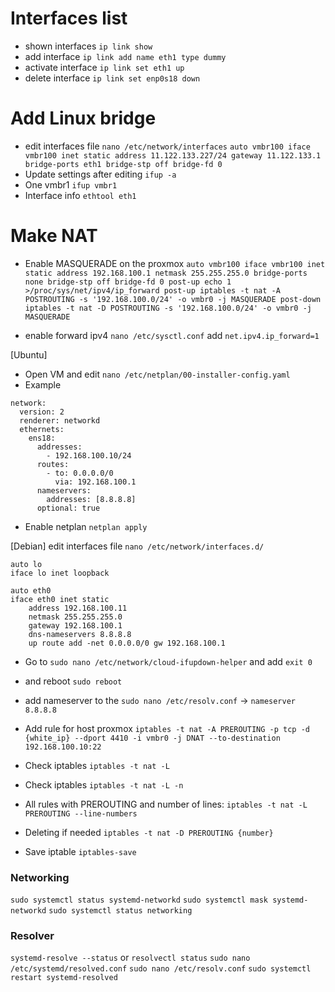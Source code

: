 
# Interfaces list

* shown interfaces `ip link show`
* add interface `ip link add name eth1 type dummy`
* activate interface `ip link set eth1 up`
* delete interface `ip link set enp0s18 down`

# Add Linux bridge

* edit interfaces file `nano /etc/network/interfaces`
`auto vmbr100
iface vmbr100 inet static
        address 11.122.133.227/24
        gateway 11.122.133.1
        bridge-ports eth1
        bridge-stp off
        bridge-fd 0`
* Update settings after editing `ifup -a`
* One vmbr1 `ifup vmbr1`
* Interface info `ethtool eth1`



# Make NAT

* Enable MASQUERADE on the proxmox
`auto vmbr100
iface vmbr100 inet static
        address 192.168.100.1
        netmask 255.255.255.0
        bridge-ports none
        bridge-stp off
        bridge-fd 0
        post-up echo 1 >/proc/sys/net/ipv4/ip_forward
        post-up iptables -t nat -A POSTROUTING -s '192.168.100.0/24' -o vmbr0 -j MASQUERADE
        post-down iptables -t nat -D POSTROUTING -s '192.168.100.0/24' -o vmbr0 -j MASQUERADE`

* enable forward ipv4 `nano /etc/sysctl.conf` add `net.ipv4.ip_forward=1`

[Ubuntu]
* Open VM and edit `nano /etc/netplan/00-installer-config.yaml`
* Example 
```
network:
  version: 2
  renderer: networkd
  ethernets:
    ens18:
      addresses:
        - 192.168.100.10/24
      routes:
        - to: 0.0.0.0/0
          via: 192.168.100.1
      nameservers:
        addresses: [8.8.8.8]
      optional: true
```
* Enable netplan `netplan apply`

[Debian]
edit interfaces file `nano /etc/network/interfaces.d/`
```
auto lo
iface lo inet loopback

auto eth0
iface eth0 inet static
    address 192.168.100.11
    netmask 255.255.255.0
    gateway 192.168.100.1
    dns-nameservers 8.8.8.8
    up route add -net 0.0.0.0/0 gw 192.168.100.1
```
* Go to `sudo nano /etc/network/cloud-ifupdown-helper` and add `exit 0`
* and reboot `sudo reboot`
* add nameserver to the `sudo nano /etc/resolv.conf`  -> `nameserver 8.8.8.8`


* Add rule for host proxmox
`iptables -t nat -A PREROUTING -p tcp -d {white_ip} --dport 4410 -i vmbr0 -j DNAT --to-destination 192.168.100.10:22`
* Check iptables `iptables -t nat -L`
* Check iptables `iptables -t nat -L -n`
* All rules with  PREROUTING and number of lines: `iptables -t nat -L PREROUTING --line-numbers`
* Deleting if needed `iptables -t nat -D PREROUTING {number}`
* Save iptable `iptables-save`



### Networking

`sudo systemctl status systemd-networkd`
`sudo systemctl mask systemd-networkd`
`sudo systemctl status networking`

### Resolver

`systemd-resolve --status` or `resolvectl status`
`sudo nano /etc/systemd/resolved.conf`
`sudo nano /etc/resolv.conf`
`sudo systemctl restart systemd-resolved`